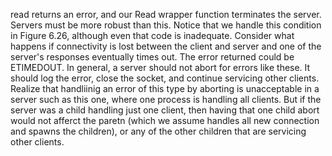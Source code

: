read returns an error, and our Read wrapper function terminates the server. Servers must be more robust than this. Notice that we handle this condition in Figure 6.26, although even that code is inadequate. Consider what happens if connectivity is lost between the client and server and one of the server's responses eventually times out. The error returned could be ETIMEDOUT.
In general, a server should not abort for errors like these. It should log the error, close the socket, and continue servicing other clients. Realize that handliinig an error of this type by aborting is unacceptable in a server such as this one, where one process is handling all clients. But if the server was a child handling just one client, then having that one child abort would not afferct the paretn (which we assume handles all new connection and spawns the children), or any of the other children that are servicing other clients.
